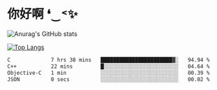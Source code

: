 # 你好啊 ❛‿˂✨

![Anurag's GitHub stats](https://github-readme-stats.vercel.app/api?username=ZombieFly&count_private=true&show_icons=true)

[![Top Langs](https://github-readme-stats.vercel.app/api/top-langs/?username=ZombieFly&layout=compact&count_private=true&hide=Ruby,makefile)](https://github.com/anuraghazra/github-readme-stats)

<!--START_SECTION:waka-->

```txt
C             7 hrs 38 mins   ███████████████████████▓░   94.94 %
C++           22 mins         █░░░░░░░░░░░░░░░░░░░░░░░░   04.64 %
Objective-C   1 min           ░░░░░░░░░░░░░░░░░░░░░░░░░   00.39 %
JSON          0 secs          ░░░░░░░░░░░░░░░░░░░░░░░░░   00.02 %
```

<!--END_SECTION:waka-->
